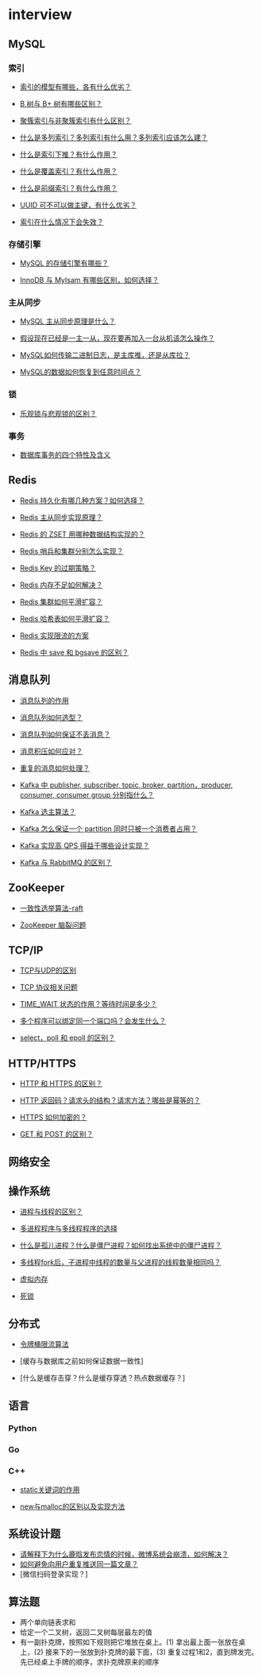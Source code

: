 # interview

## MySQL

### 索引

- [索引的模型有哪些，各有什么优劣？](https://github.com/oscarwin/interview/blob/master/doc/索引的模型有哪些，各有什么优劣？.md)

- [B 树与 B+ 树有哪些区别？]()

- [聚簇索引与非聚簇索引有什么区别？]()

- [什么是多列索引？多列索引有什么用？多列索引应该怎么建？]()

- [什么是索引下推？有什么作用？]()

- [什么是覆盖索引？有什么作用？]()

- [什么是前缀索引？有什么作用？]()

- [UUID 可不可以做主键，有什么优劣？]()

- [索引在什么情况下会失效？](https://github.com/oscarwin/interview/blob/master/doc/索引在什么情况下会失效？.md)

### 存储引擎

- [MySQL 的存储引擎有哪些？](https://github.com/oscarwin/interview/blob/master/doc/MySQL的存储引擎有哪些？.md)

- [InnoDB 与 MyIsam 有哪些区别，如何选择？](https://github.com/oscarwin/interview/blob/master/doc/InnoDB与MyIsam有哪些区别，如何选择？.md)

### 主从同步

- [MySQL 主从同步原理是什么？](https://github.com/oscarwin/interview/blob/master/doc/MySQL主从同步原理是什么？.md)

- [假设现在已经是一主一从，现在要再加入一台从机该怎么操作？](https://github.com/oscarwin/interview/blob/master/doc/假设现在已经是一主一从，现在要再加入一台从机该怎么操作？.md)

- [MySQL如何传输二进制日志，是主库推，还是从库拉？](https://github.com/oscarwin/interview/blob/master/doc/MySQL如何传输binlog日志，是主库推，还是从库拉？.md)

- [MySQL的数据如何恢复到任意时间点？](https://github.com/oscarwin/interview/blob/master/doc/MySQL的数据如何恢复到任意时间点？.md)

### 锁

- [乐观锁与悲观锁的区别？]()

### 事务

- [数据库事务的四个特性及含义](https://github.com/oscarwin/interview/blob/master/doc/数据库事务的四个特性及含义.md)

## Redis

- [Redis 持久化有哪几种方案？如何选择？]()

- [Redis 主从同步实现原理？]()

- [Redis 的 ZSET 用哪种数据结构实现的？]()

- [Redis 哨兵和集群分别怎么实现？]()

- [Redis Key 的过期策略？]()

- [Redis 内存不足如何解决？](https://github.com/oscarwin/interview/blob/master/doc/Redis内存不足如何解决？)

- [Redis 集群如何平滑扩容？]()

- [Redis 哈希表如何平滑扩容？]()

- [Redis 实现限流的方案]()

- [Redis 中 save 和 bgsave 的区别？](https://github.com/oscarwin/interview/blob/master/doc/Redis内存不足如何解决？)

## 消息队列

- [消息队列的作用](https://github.com/oscarwin/interview/blob/master/doc/消息队列的作用.md)

- [消息队列如何选型？](https://github.com/oscarwin/interview/blob/master/doc/消息队列如何选型？.md)

- [消息队列如何保证不丢消息？](https://github.com/oscarwin/interview/blob/master/doc/消息队列如何保证不丢消息？.md)

- [消息积压如何应对？](https://github.com/oscarwin/interview/blob/master/doc/消息积压如何应对？.md)

- [重复的消息如何处理？](https://github.com/oscarwin/interview/blob/master/doc/重复的消息如何处理？.md)

- [Kafka 中 publisher, subscriber, topic, broker, partition，producer, consumer, consumer group 分别指什么？](https://github.com/oscarwin/interview/blob/master/doc/Kafka%E4%B8%AD%E4%B8%93%E6%9C%89%E5%90%8D%E8%AF%8D%E8%A7%A3%E6%9E%90.md)

- [Kafka 选主算法？]()

- [Kafka 怎么保证一个 partition 同时只被一个消费者占用？]()

- [Kafka 实现高 QPS 得益于哪些设计实现？](https://github.com/oscarwin/interview/blob/master/doc/Kafka实现高吞吐得益于哪些设计实现？.md)

- [Kafka 与 RabbitMQ 的区别？]()

## ZooKeeper

- [一致性选举算法-raft]()

- [ZooKeeper 脑裂问题](https://github.com/oscarwin/interview/blob/master/doc/ZooKeeper脑裂问题.md)

## TCP/IP

- [TCP与UDP的区别](https://github.com/oscarwin/interview/blob/master/doc/TCP与UDP的区别.md)

- [TCP 协议相关问题](https://github.com/oscarwin/interview/blob/master/doc/TCP协议相关问题.md)

- [TIME_WAIT 状态的作用？等待时间是多少？](https://github.com/oscarwin/interview/blob/master/doc/TIME_WAIT状态的作用？等待时间是多少？.md)

- [多个程序可以绑定同一个端口吗？会发生什么？](https://github.com/oscarwin/interview/blob/master/doc/多个程序可以绑定同一个端口吗？会发生什么？.md)

- [select，poll 和 epoll 的区别？](https://github.com/oscarwin/interview/blob/master/doc/select，poll和epoll的区别？)

## HTTP/HTTPS

- [HTTP 和 HTTPS 的区别？](https://github.com/oscarwin/interview/blob/master/doc/HTTP和HTTPS的区别？.md)

- [HTTP 返回码？请求头的结构？请求方法？哪些是幂等的？](https://github.com/oscarwin/interview/blob/master/doc/HTTP返回码？请求头的结构？请求方法？哪些是幂等的？)

- [HTTPS 如何加密的？](https://github.com/oscarwin/interview/blob/master/doc/HTTPS如何加密的？.md)

- [GET 和 POST 的区别？](https://github.com/oscarwin/interview/blob/master/doc/GET和POST的区别？.md)

## 网络安全

## 操作系统

- [进程与线程的区别？](https://github.com/oscarwin/interview/blob/master/doc/进程与线程的区别？.md)

- [多进程程序与多线程程序的选择](https://github.com/oscarwin/interview/blob/master/doc/多进程程序与多线程程序的选择？.md)

- [什么是孤儿进程？什么是僵尸进程？如何找出系统中的僵尸进程？](https://github.com/oscarwin/interview/blob/master/doc/什么是孤儿进程？什么是僵尸进程？如何找出系统中的僵尸进程？.md)

- [多线程fork后，子进程中线程的数量与父进程的线程数量相同吗？](https://github.com/oscarwin/interview/blob/master/doc/多线程fork后，子进程中线程的数量与父进程的线程数量相同吗？.md)

- [虚拟内存](https://github.com/oscarwin/blog/blob/master/Linux%E7%94%A8%E6%88%B7%E7%A9%BA%E9%97%B4%E5%92%8C%E5%86%85%E5%AD%98%E7%AE%A1%E7%90%86.md)

- [死锁](https://github.com/oscarwin/interview/blob/master/doc/死锁.md)

## 分布式

- [令牌桶限流算法]()

- [缓存与数据库之前如何保证数据一致性]

- [什么是缓存击穿？什么是缓存穿透？热点数据缓存？]

## 语言

### Python

### Go

### C++

- [static关键词的作用](https://github.com/oscarwin/interview/blob/master/doc/static关键词的作用.md)

- [new与malloc的区别以及实现方法](https://github.com/oscarwin/interview/blob/master/doc/new与malloc的区别以及实现方法.md)

## 系统设计题

- [请解释下为什么鹿晗发布恋情的时候，微博系统会崩溃，如何解决？](https://github.com/oscarwin/interview/blob/master/doc/请解释下为什么鹿晗发布恋情的时候，微博系统会崩溃，如何解决？.md)
- [如何避免向用户重复推送同一篇文章？]()
- [微信扫码登录实现？]

## 算法题

- 两个单向链表求和
- 给定一个二叉树，返回二叉树每层最左的值
- 有一副扑克牌，按照如下规则把它堆放在桌上。(1) 拿出最上面一张放在桌上，(2) 接来下的一张放到扑克牌的最下面，(3) 重复过程1和2，直到牌发完。先已经桌上手牌的顺序，求扑克牌原来的顺序
